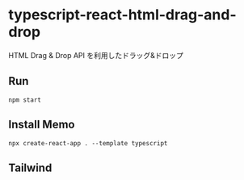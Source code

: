 # typescript-react-html-drag-and-drop

HTML Drag & Drop API を利用したドラッグ&ドロップ

## Run

```
npm start
```

## Install Memo

```
npx create-react-app . --template typescript
```

## Tailwind

[](https://tailwindcss.com/docs/guides/create-react-app)
